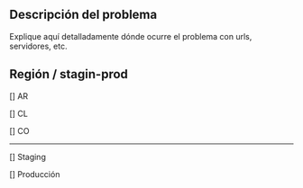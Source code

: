 ## Descripción del problema
Explique aquí detalladamente dónde ocurre el problema con urls, servidores, etc.

## Región / stagin-prod

[] AR

[] CL

[] CO

---

[] Staging

[] Producción
